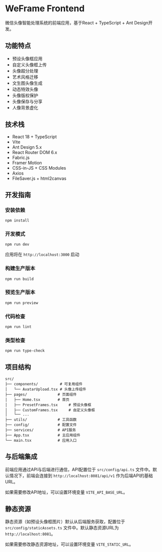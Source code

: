 # WeFrame Frontend

微信头像智能处理系统的前端应用，基于React + TypeScript + Ant Design开发。

## 功能特点

- 预设头像框应用
- 自定义头像框上传
- 头像超分处理
- 艺术风格迁移
- 文生图头像生成
- 动态特效头像
- 头像版权保护
- 头像保存与分享
- 人像背景虚化

## 技术栈

- React 18 + TypeScript
- Vite
- Ant Design 5.x
- React Router DOM 6.x
- Fabric.js
- Framer Motion
- CSS-in-JS + CSS Modules
- Axios
- FileSaver.js + html2canvas

## 开发指南

### 安装依赖

```bash
npm install
```

### 开发模式

```bash
npm run dev
```

应用将在 `http://localhost:3000` 启动

### 构建生产版本

```bash
npm run build
```

### 预览生产版本

```bash
npm run preview
```

### 代码检查

```bash
npm run lint
```

### 类型检查

```bash
npm run type-check
```

## 项目结构

```
src/
├── components/          # 可复用组件
│   └── AvatarUpload.tsx # 头像上传组件
├── pages/              # 页面组件
│   ├── Home.tsx        # 首页
│   ├── PresetFrames.tsx     # 预设头像框
│   ├── CustomFrames.tsx     # 自定义头像框
│   └── ...
├── utils/              # 工具函数
├── config/             # 配置文件
├── services/           # API服务
├── App.tsx             # 主应用组件
└── main.tsx            # 应用入口
```

## 与后端集成

前端应用通过API与后端进行通信，API配置位于 `src/config/api.ts` 文件中。默认情况下，前端会连接到 `http://localhost:8081/api/v1` 作为后端API的基础URL。

如果需要修改API地址，可以设置环境变量 `VITE_API_BASE_URL`。

## 静态资源

静态资源（如预设头像框图片）默认从后端服务获取，配置位于 `src/config/staticAssets.ts` 文件中。默认静态资源URL为 `http://localhost:8081`。

如果需要修改静态资源地址，可以设置环境变量 `VITE_STATIC_URL`。 